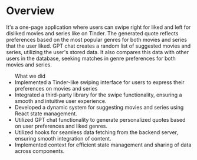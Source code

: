 <h1>Overview</h1>

It's a one-page application where users can swipe right for liked and left for disliked movies and series like on Tinder. The generated quote reflects preferences based on the most popular genres for both movies and series that the user liked. 
GPT chat creates a random list of suggested movies and series, utilizing the user's stored data. It also compares this data with other users in the database, seeking matches in genre preferences for both movies and series.

<ul>What we did
  <li>Implemented a Tinder-like swiping interface for users to express their preferences on movies and series</li>
  <li>Integrated a third-party library for the swipe functionality, ensuring a smooth and intuitive user experience.</li>
  <li>Developed a dynamic system for suggesting movies and series using React state management.</li>
  <li>Utilized GPT chat functionality to generate personalized quotes based on user preferences and liked genres.</li>
  <li>Utilized hooks for seamless data fetching from the backend server, ensuring smooth integration of content.</li>
  <li>Implemented context for efficient state management and sharing of data across components.</li>
</ul>


